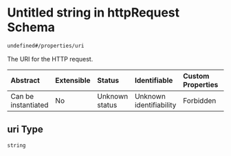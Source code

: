 # Untitled string in httpRequest Schema

```txt
undefined#/properties/uri
```

The URI for the HTTP request.

| Abstract            | Extensible | Status         | Identifiable            | Custom Properties | Additional Properties | Access Restrictions | Defined In                                                                         |
| :------------------ | :--------- | :------------- | :---------------------- | :---------------- | :-------------------- | :------------------ | :--------------------------------------------------------------------------------- |
| Can be instantiated | No         | Unknown status | Unknown identifiability | Forbidden         | Allowed               | none                | [httpRequest\_v1.schema.json\*](httpRequest_v1.schema.json "open original schema") |

## uri Type

`string`
